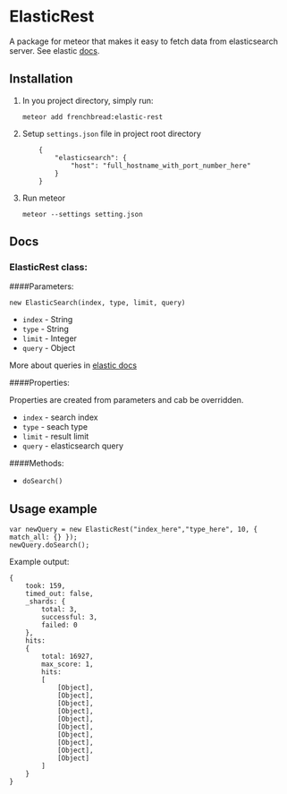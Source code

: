# ElasticRest

A package for meteor that makes it easy to fetch data from elasticsearch server.
See elastic [docs](https://www.elastic.co/guide/index.html).

## Installation

1. In you project directory, simply run:
    
    ```
    meteor add frenchbread:elastic-rest
    ```

2. Setup ```settings.json``` file in project root directory
    ```
        {
            "elasticsearch": {
                "host": "full_hostname_with_port_number_here"
            }
        }
    ```

3. Run meteor

    ```
    meteor --settings setting.json
    ```

## Docs
### ElasticRest class:

####Parameters:

    new ElasticSearch(index, type, limit, query)
    
* `index` - String
* `type`  - String
* `limit` - Integer
* `query` - Object

More about queries in [elastic docs](https://www.elastic.co/guide/en/elasticsearch/reference/1.6/query-dsl.html)

####Properties:

Properties are created from parameters and cab be overridden.

* `index` - search index
* `type`  - seach type
* `limit` - result limit
* `query` - elasticsearch query

####Methods:
* `doSearch()`

## Usage example


    var newQuery = new ElasticRest("index_here","type_here", 10, { match_all: {} });
    newQuery.doSearch();
    
Example output:
```
{
    took: 159,
    timed_out: false,
    _shards: {
        total: 3,
        successful: 3,
        failed: 0
    },
    hits:
    {
        total: 16927,
        max_score: 1,
        hits:
        [
            [Object],
            [Object],
            [Object],
            [Object],
            [Object],
            [Object],
            [Object],
            [Object],
            [Object],
            [Object]
        ]
    }
}
```
